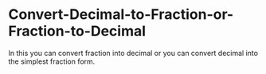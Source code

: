 # Convert-Decimal-to-Fraction-or-Fraction-to-Decimal
In this you can convert fraction into decimal or you can convert decimal into the simplest fraction form.
